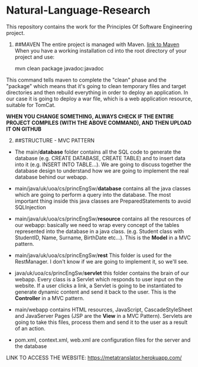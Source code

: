 # Natural-Language-Research

This repository contains the work for the Principles Of Software Engineering project.

1. ##MAVEN
The entire project is managed with Maven. [link to Maven](http://maven.apache.org) 
When you have a working installation cd into the root directory of your project and use: 

    mvn clean package javadoc:javadoc 

This command tells maven to complete the "clean" phase and the "package" which means that it's going to clean temporary files and target directories and then rebuild everything in order to deploy an application. In our case it is going to deploy a war file, which is a web application resource, suitable for TomCat. 

**WHEN YOU CHANGE SOMETHING, ALWAYS CHECK IF THE ENTIRE PROJECT COMPILES (WITH THE ABOVE COMMAND), AND THEN UPLOAD IT ON GITHUB**

2. ##STRUCTURE - MVC PATTERN

* The main/**database** folder contains all the SQL code to generate the database (e.g. CREATE DATABASE, CREATE TABLE) and to insert data into it (e.g. INSERT INTO TABLE...).
We are going to discuss together the database design to understand how we are going to implement the real database behind our webapp. 

* main/java/uk/uoa/cs/princEngSw/**database** contains all the java classes which are going to perform a query into the database. The most important thing inside this java classes are PreparedStatements to avoid SQLInjection 

* main/java/uk/uoa/cs/princEngSw/**resource** contains all the resources of our webapp: basically we need to wrap every concept of the tables represented into the database in a java class. (e.g. Student class with StudentID, Name, Surname, BirthDate etc...). This is the **Model** in a MVC pattern.

* main/java/uk/uoa/cs/princEngSw/**rest** This folder is used for the RestManager. I don't know if we are going to implement it, so we'll see. 

* java/uk/uoa/cs/princEngSw/**servlet** this folder contains the brain of our webapp. Every class is a Servlet which responds to user input on the website. If a user clicks a link, a Servlet is going to be instantiated to generate dynamic content and send it back to the user. This is the **Controller** in a MVC pattern.

* main/webapp contains HTML resources, JavaScript, CascadeStyleSheet and JavaServer Pages (JSP are the **View** in a MVC Pattern). Servlets are going to take this files, process them and send it to the user as a result of an action. 

* pom.xml, context.xml, web.xml are configuration files for the server and the database

LINK TO ACCESS THE WEBSITE: https://metatranslator.herokuapp.com/
